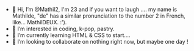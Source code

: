 - 👋 Hi, I’m @Mathil2, I'm 23 and if you want to laugh .... my name is Mathilde, "de" has a similar pronunciation to the number 2 in French, like... MathilDEUX. :').
- 👀 I’m interested in coding, k-pop, pastry.
- 🌱 I’m currently learning HTML & CSS to start....
- 💞️ I’m looking to collaborate on nothing right now, but maybe one day !


<!---
Mathil2/Mathil2 is a ✨ special ✨ repository because its `README.md` (this file) appears on your GitHub profile.
You can click the Preview link to take a look at your changes.
--->
